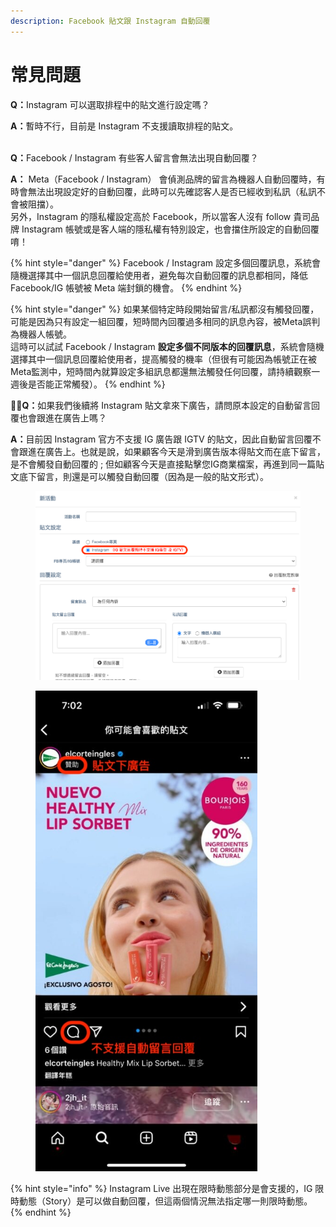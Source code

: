 ```yaml
---
description: Facebook 貼文跟 Instagram 自動回覆
---
```


# 常見問題

**Q：**&#x49;nstagram 可以選取排程中的貼文進行設定嗎？

**A：**&#x66AB;時不行，目前是 Instagram 不支援讀取排程的貼文。

\
**Q：**&#x46;acebook / Instagram 有些客人留言會無法出現自動回覆？

**A：** Meta（Facebook / Instagram） 會偵測品牌的留言為機器人自動回覆時，有時會無法出現設定好的自動回覆，此時可以先確認客人是否已經收到私訊（私訊不會被阻擋）。\
另外，Instagram 的隱私權設定高於 Facebook，所以當客人沒有 follow 貴司品牌 Instagram 帳號或是客人端的隱私權有特別設定，也會擋住所設定的自動回覆唷！

{% hint style="danger" %}
Facebook / Instagram 設定多個回覆訊息，系統會隨機選擇其中一個訊息回覆給使用者，避免每次自動回覆的訊息都相同，降低 Facebook/IG 帳號被 Meta 端封鎖的機會。
{% endhint %}

{% hint style="danger" %}
如果某個特定時段開始留言/私訊都沒有觸發回覆，可能是因為只有設定一組回覆，短時間內回覆過多相同的訊息內容，被Meta誤判為機器人帳號。\
這時可以試試 Facebook / Instagram **設定多個不同版本的回覆訊息**，系統會隨機選擇其中一個訊息回覆給使用者，提高觸發的機率（但很有可能因為帳號正在被Meta監測中，短時間內就算設定多組訊息都還無法觸發任何回覆，請持續觀察一週後是否能正常觸發）。
{% endhint %}



**Q：**&#x5982;果我們後續將 Instagram 貼文拿來下廣告，請問原本設定的自動留言回覆也會跟進在廣告上嗎？

**A：**&#x76EE;前因 Instagram 官方不支援 IG 廣告跟 IGTV 的貼文，因此自動留言回覆不會跟進在廣告上。也就是說，如果顧客今天是滑到廣告版本得貼文而在底下留言，是不會觸發自動回覆的 ; 但如顧客今天是直接點擊您IG商業檔案，再進到同一篇貼文底下留言，則還是可以觸發自動回覆（因為是一般的貼文形式）。

<div><figure><img src="../../../.gitbook/assets/截圖 2025-03-04 上午10.33.48.png" alt=""><figcaption></figcaption></figure> <figure><img src="../../../.gitbook/assets/Explore-Ads-instagram-473x1024.jpg" alt="" width="355"><figcaption></figcaption></figure></div>

{% hint style="info" %}
Instagram Live 出現在限時動態部分是會支援的，IG 限時動態（Story）是可以做自動回覆，但這兩個情況無法指定哪一則限時動態。
{% endhint %}

